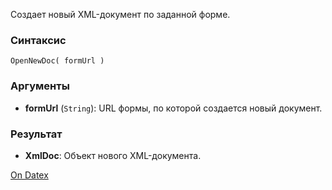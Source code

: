 Создает новый XML-документ по заданной форме.

### Синтаксис
`OpenNewDoc( formUrl )`

### Аргументы
- **formUrl** (`String`): URL формы, по которой создается новый документ.

### Результат
- **XmlDoc**: Объект нового XML-документа.

[On Datex](http://docs.datex.ru/article.htm?id=5620276892448878694)